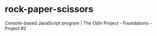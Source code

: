 # rock-paper-scissors
Console-based JavaScript program | The Odin Project - Foundations - Project #2
